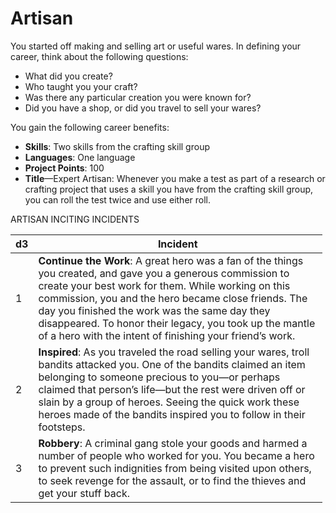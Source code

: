 # Artisan

You started off making and selling art or useful wares. In defining your career, think about the following questions:

-   What did you create?
-   Who taught you your craft?
-   Was there any particular creation you were known for?
-   Did you have a shop, or did you travel to sell your wares?

You gain the following career benefits:

-   **Skills**: Two skills from the crafting skill group
-   **Languages**: One language
-   **Project Points**: 100
-   **Title**—Expert Artisan: Whenever you make a test as part of a research or crafting project that uses a skill you have from the crafting skill group, you can roll the test twice and use either roll.

 ARTISAN INCITING INCIDENTS

<table style="width:99%;">
<colgroup>
<col style="width: 0%" />
<col style="width: 99%" />
</colgroup>
<thead>
<tr class="header">
<th>d3</th>
<th>Incident</th>
</tr>
</thead>
<tbody>
<tr class="odd">
<td>1</td>
<td><strong>Continue the Work</strong>: A great hero was a fan of the things you created, and gave you a generous commission to create your best work for them. While working on this commission, you and the hero became close friends. The day you finished the work was the same day they disappeared. To honor their legacy, you took up the mantle of a hero with the intent of finishing your friend’s work.</td>
</tr>
<tr class="even">
<td>2</td>
<td><strong>Inspired</strong>: As you traveled the road selling your wares, troll bandits attacked you. One of the bandits claimed an item belonging to someone precious to you—or perhaps claimed that person’s life—but the rest were driven off or slain by a group of heroes. Seeing the quick work these heroes made of the bandits inspired you to follow in their footsteps.</td>
</tr>
<tr class="odd">
<td>3</td>
<td><strong>Robbery</strong>: A criminal gang stole your goods and harmed a number of people who worked for you. You became a hero to prevent such indignities from being visited upon others, to seek revenge for the assault, or to find the thieves and get your stuff back.</td>
</tr>
</tbody>
</table>
